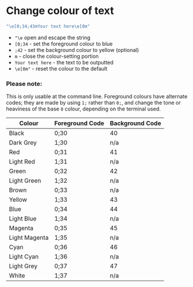 # Change colour of text

```php
"\e[0;34;43mYour text here\e[0m"
```

- `"\e` open and escape the string
- `[0;34` - set the foreground colour to blue
- `;42` - set the background colour to yellow (optional)
- `m` - close the colour-setting portion
- `Your text here` - the text to be outputted
- `\e[0m"` - reset the colour to the default

### Please note:
This is only usable at the command line.
Foreground colours have alternate codes; they are made by using `1;` rather than `0;`, and change the tone or heaviness
of the base `0` colour, depending on the terminal used.

| Colour         | Foreground Code | Background Code |
|----------------|-----------------|-----------------|
| Black	         | 0;30            | 40              |
| Dark Grey	     | 1;30            | n/a             |
| Red	           | 0;31            | 41              |
| Light Red	     | 1;31            | n/a             |
| Green	         | 0;32            | 42              |
| Light Green    | 1;32            | n/a             |
| Brown	         | 0;33            | n/a             |
| Yellow         | 1;33            | 43              |
| Blue           | 0;34            | 44              |
| Light Blue     | 1;34            | n/a             |
| Magenta        | 0;35            | 45              |
| Light Magenta	 | 1;35            | n/a             |
| Cyan	          | 0;36            | 46              |
| Light Cyan     | 1;36            | n/a             |
| Light Grey     | 0;37            | 47              |
| White	         | 1;37            | n/a             |
